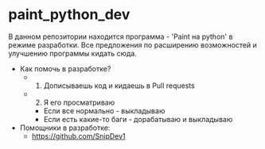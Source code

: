 # paint_python_dev
В данном репозитории находится программа - 'Paint на python' в режиме разработки.
Все предложения по расширению возможностей и улучшению программы кидать сюда.
- Как помочь в разработке?
  - 1. Дописываешь код и кидаешь в Pull requests
  - 2. Я его просматриваю
    - Если все нормально - выкладываю
    - Если есть какие-то баги - дорабатываю и выкладываю
- Помощники в разработке:
  - https://github.com/SnipDev1

